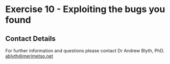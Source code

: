 # Exercise 10 - Exploiting the bugs you found

## Contact Details

For further information and questions please contact Dr Andrew Blyth, PhD. <ablyth@merimetso.net>
